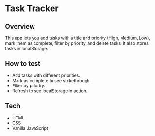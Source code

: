 # Task Tracker

## Overview
This app lets you add tasks with a title and priority (High, Medium, Low), mark them as complete, filter by priority, and delete tasks. It also stores tasks in localStorage.

## How to test
- Add tasks with different priorities.
- Mark as complete to see strikethrough.
- Filter by priority.
- Refresh to see localStorage in action.

## Tech
- HTML
- CSS
- Vanilla JavaScript
